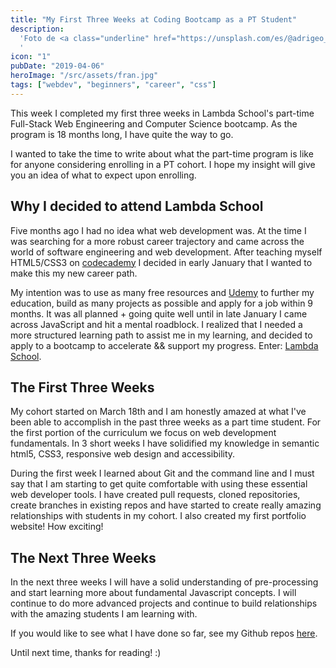 ```yaml
---
title: "My First Three Weeks at Coding Bootcamp as a PT Student"
description:
  'Foto de <a class="underline" href="https://unsplash.com/es/@adrigeo_?utm_content=creditCopyText&utm_medium=referral&utm_source=unsplash" >Adrianna Geo</a> en <a class="underline" href="https://unsplash.com/es/fotos/una-pintura-en-el-techo-de-un-edificio-1rBg5YSi00c?utm_content=creditCopyText&utm_medium=referral&utm_source=unsplash">Unsplash</a>
  '
icon: "1"
pubDate: "2019-04-06"
heroImage: "/src/assets/fran.jpg"
tags: ["webdev", "beginners", "career", "css"]
---
```

This week I completed my first three weeks in Lambda School's part-time Full-Stack Web Engineering and Computer Science bootcamp. As the program is 18 months long, I have quite the way to go.

I wanted to take the time to write about what the part-time program is like for anyone considering enrolling in a PT cohort. I hope my insight will give you an idea of what to expect upon enrolling.

## Why I decided to attend Lambda School

Five months ago I had no idea what web development was. At the time I was searching for a more robust career trajectory and came across the world of software engineering and web development. After teaching myself HTML5/CSS3 on [codecademy](https://www.codecademy.com/) I decided in early January that I wanted to make this my new career path.

My intention was to use as many free resources and [Udemy](https://www.udemy.com/the-web-developer-bootcamp/) to further my education, build as many projects as possible and apply for a job within 9 months. It was all planned + going quite well until in late January I came across JavaScript and hit a mental roadblock. I realized that I needed a more structured learning path to assist me in my learning, and decided to apply to a bootcamp to accelerate && support my progress. Enter: [Lambda School](https://lambdaschool.com/).

## The First Three Weeks
My cohort started on March 18th and I am honestly amazed at what I've been able to accomplish in the past three weeks as a part time student. For the first portion of the curriculum we focus on web development fundamentals. In 3 short weeks I have solidified my knowledge in semantic html5, CSS3, responsive web design and accessibility. 

During the first week I learned about Git and the command line and I must say that I am starting to get quite comfortable with using these essential web developer tools. I have created pull requests, cloned repositories, create branches in existing repos and have started to create really amazing relationships with students in my cohort. I also created my first portfolio website! How exciting!

## The Next Three Weeks
In the next three weeks I will have a solid understanding of pre-processing and start learning more about fundamental Javascript concepts. I will continue to do more advanced projects and continue to build relationships with the amazing students I am learning with.

If you would like to see what I have done so far, see my Github repos [here](https://github.com/LadyKerr?tab=repositories). 

Until next time, thanks for reading! :)
